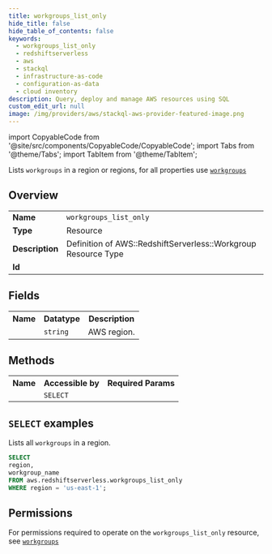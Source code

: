```yaml
---
title: workgroups_list_only
hide_title: false
hide_table_of_contents: false
keywords:
  - workgroups_list_only
  - redshiftserverless
  - aws
  - stackql
  - infrastructure-as-code
  - configuration-as-data
  - cloud inventory
description: Query, deploy and manage AWS resources using SQL
custom_edit_url: null
image: /img/providers/aws/stackql-aws-provider-featured-image.png
---
```


import CopyableCode from '@site/src/components/CopyableCode/CopyableCode';
import Tabs from '@theme/Tabs';
import TabItem from '@theme/TabItem';

Lists <code>workgroups</code> in a region or regions, for all properties use <a href="/providers/aws/serviceName/workgroups/"><code>workgroups</code></a>

## Overview
<table><tbody>
<tr><td><b>Name</b></td><td><code>workgroups_list_only</code></td></tr>
<tr><td><b>Type</b></td><td>Resource</td></tr>
<tr><td><b>Description</b></td><td>Definition of AWS::RedshiftServerless::Workgroup Resource Type</td></tr>
<tr><td><b>Id</b></td><td><CopyableCode code="aws.redshiftserverless.workgroups_list_only" /></td></tr>
</tbody></table>

## Fields
<table><tbody><tr><th>Name</th><th>Datatype</th><th>Description</th></tr><tr><td><CopyableCode code="region" /></td><td><code>string</code></td><td>AWS region.</td></tr>
</tbody></table>

## Methods

<table><tbody>
  <tr>
    <th>Name</th>
    <th>Accessible by</th>
    <th>Required Params</th>
  </tr>
  <tr>
    <td><CopyableCode code="list_resources" /></td>
    <td><code>SELECT</code></td>
    <td><CopyableCode code="region" /></td>
  </tr>
</tbody></table>

## `SELECT` examples
Lists all <code>workgroups</code> in a region.
```sql
SELECT
region,
workgroup_name
FROM aws.redshiftserverless.workgroups_list_only
WHERE region = 'us-east-1';
```


## Permissions

For permissions required to operate on the <code>workgroups_list_only</code> resource, see <a href="/providers/aws/redshiftserverless/workgroups/#permissions"><code>workgroups</code></a>

